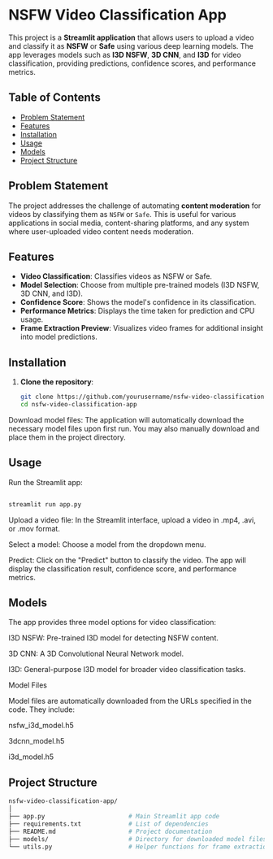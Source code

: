 # NSFW Video Classification App

This project is a **Streamlit application** that allows users to upload a video and classify it as **NSFW** or **Safe** using various deep learning models. The app leverages models such as **I3D NSFW**, **3D CNN**, and **I3D** for video classification, providing predictions, confidence scores, and performance metrics.

## Table of Contents
- [Problem Statement](#problem-statement)
- [Features](#features)
- [Installation](#installation)
- [Usage](#usage)
- [Models](#models)
- [Project Structure](#project-structure)

## Problem Statement
The project addresses the challenge of automating **content moderation** for videos by classifying them as `NSFW` or `Safe`. This is useful for various applications in social media, content-sharing platforms, and any system where user-uploaded video content needs moderation.

## Features
- **Video Classification**: Classifies videos as NSFW or Safe.
- **Model Selection**: Choose from multiple pre-trained models (I3D NSFW, 3D CNN, and I3D).
- **Confidence Score**: Shows the model's confidence in its classification.
- **Performance Metrics**: Displays the time taken for prediction and CPU usage.
- **Frame Extraction Preview**: Visualizes video frames for additional insight into model predictions.

## Installation
1. **Clone the repository**:
   ```bash
   git clone https://github.com/yourusername/nsfw-video-classification-app.git
   cd nsfw-video-classification-app
   ```
Download model files: The application will automatically download the necessary model files upon first run. You may also manually download and place them in the project directory.

## Usage
Run the Streamlit app:

``` bash

streamlit run app.py
```
Upload a video file: In the Streamlit interface, upload a video in .mp4, .avi, or .mov format.

Select a model: Choose a model from the dropdown menu.

Predict: Click on the "Predict" button to classify the video. The app will display the classification result, confidence score, and performance metrics.

## Models
The app provides three model options for video classification:

I3D NSFW: Pre-trained I3D model for detecting NSFW content.

3D CNN: A 3D Convolutional Neural Network model.

I3D: General-purpose I3D model for broader video classification tasks.

Model Files

Model files are automatically downloaded from the URLs specified in the code. They include:

nsfw_i3d_model.h5

3dcnn_model.h5

i3d_model.h5

## Project Structure
``` bash
nsfw-video-classification-app/
│
├── app.py                       # Main Streamlit app code
├── requirements.txt             # List of dependencies
├── README.md                    # Project documentation
├── models/                      # Directory for downloaded model files
└── utils.py                     # Helper functions for frame extraction and model loading
```
